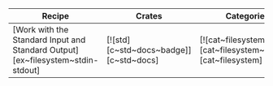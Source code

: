| Recipe | Crates | Categories |
|--------|--------|------------|
| [Work with the Standard Input and Standard Output][ex~filesystem~stdin-stdout]  | [![std][c~std~docs~badge]][c~std~docs] | [![cat~filesystem][cat~filesystem~badge]][cat~filesystem] |
